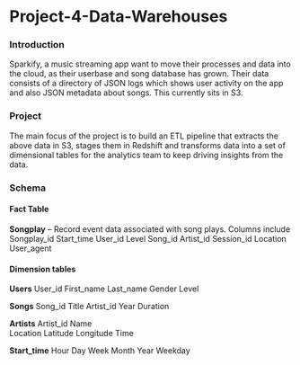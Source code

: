 # Project-4-Data-Warehouses

### Introduction

Sparkify, a music streaming app want to move their processes and data into the cloud, as their userbase and song database has grown. Their data consists of a directory of JSON logs which shows user activity on the app and also JSON metadata about songs. This currently sits in S3. 

### Project
The main focus of the project is to build an ETL pipeline that extracts the above data in S3, stages them in Redshift and transforms data into a set of dimensional tables for the analytics team to keep driving insights from the data. 

### Schema
#### Fact Table

**Songplay** – Record event data associated with song plays. Columns include
Songplay_id
Start_time
User_id
Level
Song_id
Artist_id
Session_id
Location
User_agent

#### Dimension tables
**Users** 
User_id
First_name
Last_name
Gender
Level

**Songs**
Song_id
Title
Artist_id
Year
Duration

**Artists**
Artist_id
Name	
Location
Latitude
Longitude
Time

**Start_time**
Hour
Day
Week
Month
Year
Weekday


